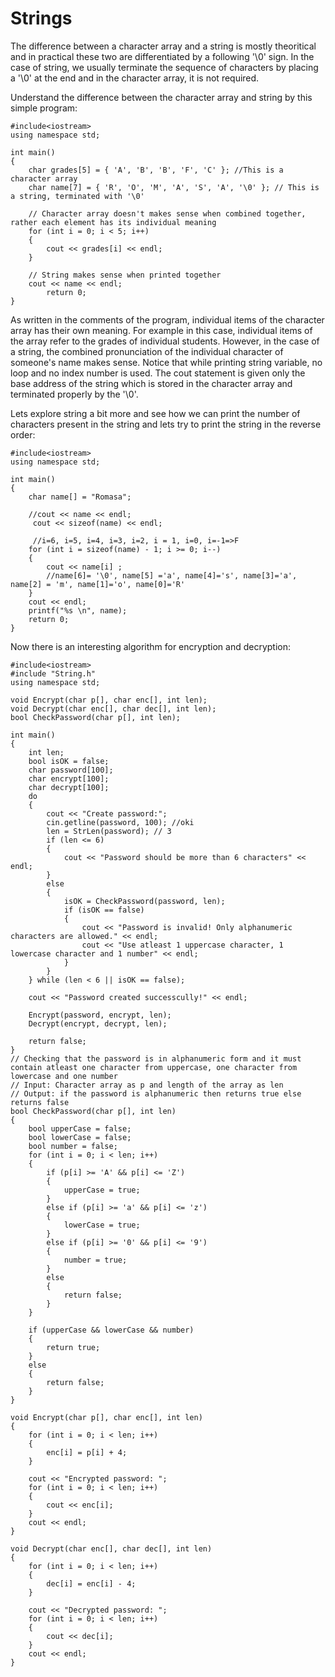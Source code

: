 # Strings

The difference between a character array and a string is mostly theoritical and in practical these two are differentiated by a following '\0' sign. In the case of string, we usually terminate the sequence of characters by placing a '\0' at the end and in the character array, it is not required.

Understand the difference between the character array and string by this simple program:

```
#include<iostream>
using namespace std;

int main()
{
	char grades[5] = { 'A', 'B', 'B', 'F', 'C' }; //This is a character array
	char name[7] = { 'R', 'O', 'M', 'A', 'S', 'A', '\0' }; // This is a string, terminated with '\0'
	
	// Character array doesn't makes sense when combined together, rather each element has its individual meaning
	for (int i = 0; i < 5; i++)
	{
		cout << grades[i] << endl;
	}

	// String makes sense when printed together
	cout << name << endl;
		return 0;
}
```

As written in the comments of the program, individual items of the character array has their own meaning. For example in this case, individual items of the array refer to the grades of individual students. However, in the case of a string, the combined pronunciation of the individual character of someone's name makes sense. Notice that while printing string variable, no loop and no index number is used. The cout statement is given only the base address of the string which is stored in the character array and terminated properly by the '\0'.


Lets explore string a bit more and see how we can print the number of characters present in the string and lets try to print the string in the reverse order:

```
#include<iostream>
using namespace std;

int main()
{
	char name[] = "Romasa";

	//cout << name << endl;
	 cout << sizeof(name) << endl;
	 
	 //i=6, i=5, i=4, i=3, i=2, i = 1, i=0, i=-1=>F
	for (int i = sizeof(name) - 1; i >= 0; i--) 
	{
		cout << name[i] ; 
		//name[6]= '\0', name[5] ='a', name[4]='s', name[3]='a', name[2] = 'm', name[1]='o', name[0]='R'
	}
	cout << endl;
	printf("%s \n", name);
	return 0;
}
```

Now there is an interesting algorithm for encryption and decryption:

```
#include<iostream>
#include "String.h"
using namespace std;

void Encrypt(char p[], char enc[], int len);
void Decrypt(char enc[], char dec[], int len);
bool CheckPassword(char p[], int len);

int main()
{
	int len;
	bool isOK = false;
	char password[100];
	char encrypt[100];
	char decrypt[100];
	do
	{
		cout << "Create password:";
		cin.getline(password, 100); //oki
		len = StrLen(password); // 3
		if (len <= 6)
		{
			cout << "Password should be more than 6 characters" << endl;
		}
		else
		{
			isOK = CheckPassword(password, len);
			if (isOK == false)
			{
				cout << "Password is invalid! Only alphanumeric characters are allowed." << endl;
				cout << "Use atleast 1 uppercase character, 1 lowercase character and 1 number" << endl;
			}
		}
	} while (len < 6 || isOK == false);

	cout << "Password created successcully!" << endl;

	Encrypt(password, encrypt, len);
	Decrypt(encrypt, decrypt, len);

	return false;
}
// Checking that the password is in alphanumeric form and it must contain atleast one character from uppercase, one character from lowercase and one number
// Input: Character array as p and length of the array as len
// Output: if the password is alphanumeric then returns true else returns false
bool CheckPassword(char p[], int len)
{
	bool upperCase = false;
	bool lowerCase = false;
	bool number = false;
	for (int i = 0; i < len; i++)
	{
		if (p[i] >= 'A' && p[i] <= 'Z')
		{
			upperCase = true;
		}
		else if (p[i] >= 'a' && p[i] <= 'z')
		{
			lowerCase = true;
		}
		else if (p[i] >= '0' && p[i] <= '9')
		{
			number = true;
		}
		else
		{
			return false;
		}
	}

	if (upperCase && lowerCase && number)
	{
		return true;
	}
	else
	{
		return false;
	}
}

void Encrypt(char p[], char enc[], int len)
{
	for (int i = 0; i < len; i++)
	{
		enc[i] = p[i] + 4;
	}

	cout << "Encrypted password: ";
	for (int i = 0; i < len; i++)
	{
		cout << enc[i];
	}
	cout << endl;
}

void Decrypt(char enc[], char dec[], int len)
{
	for (int i = 0; i < len; i++)
	{
		dec[i] = enc[i] - 4;
	}

	cout << "Decrypted password: ";
	for (int i = 0; i < len; i++)
	{
		cout << dec[i];
	}
	cout << endl;
}
```
